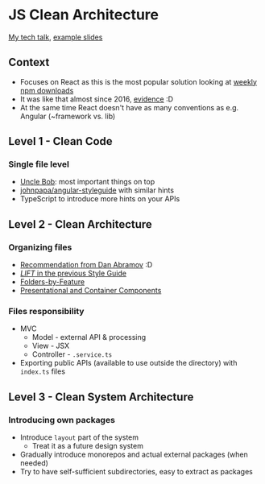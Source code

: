# JS Clean Architecture

[My tech talk](https://github.com/mat3e/talks/tree/master/docs/js-arch), [example slides](https://mat3e.github.io/talks/js-arch/charity.html#/)

## Context

* Focuses on React as this is the most popular solution looking at [weekly npm downloads](https://www.npmjs.com/package/react)
* It was like that almost since 2016, [evidence](https://hackernoon.com/how-it-feels-to-learn-javascript-in-2016-d3a717dd577f) :D
* At the same time React doesn't have as many conventions as e.g. Angular (~framework vs. lib)

## Level 1 - Clean Code

### Single file level

* [Uncle Bob](https://stackoverflow.com/questions/1760850/best-practice-ordering-of-public-protected-private-within-the-class-definition/1760877#1760877): most important things on top
* [johnpapa/angular-styleguide](https://github.com/johnpapa/angular-styleguide/blob/master/a1/README.md#bindable-members-up-top) with similar hints
* TypeScript to introduce more hints on your APIs

## Level 2 - Clean Architecture

### Organizing files

* [Recommendation from Dan Abramov](https://react-file-structure.surge.sh/) :D
* [_LIFT_ in the previous Style Guide](https://github.com/johnpapa/angular-styleguide/blob/master/a1/README.md#application-structure-lift-principle)
* [Folders-by-Feature](https://github.com/johnpapa/angular-styleguide/blob/master/a1/README.md#folders-by-feature-structure)
* [Presentational and Container Components](https://medium.com/@dan_abramov/smart-and-dumb-components-7ca2f9a7c7d0)

### Files responsibility

* MVC
   * Model - external API & processing
   * View - JSX
   * Controller - `.service.ts`
* Exporting public APIs (available to use outside the directory) with `index.ts` files

## Level 3 - Clean System Architecture

### Introducing own packages

* Introduce `layout` part of the system
   * Treat it as a future design system
* Gradually introduce monorepos and actual external packages (when needed)
* Try to have self-sufficient subdirectories, easy to extract as packages
